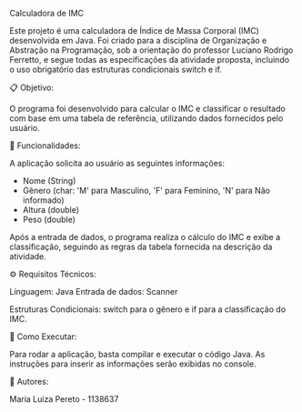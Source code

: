 Calculadora de IMC

Este projeto é uma calculadora de Índice de Massa Corporal (IMC) desenvolvida em Java. Foi criado para a disciplina de Organização e Abstração na Programação, sob a orientação do professor Luciano Rodrigo Ferretto, e segue todas as especificações da atividade proposta, incluindo o uso obrigatório das estruturas condicionais switch e if.

📋 Objetivo:

O programa foi desenvolvido para calcular o IMC e classificar o resultado com base em uma tabela de referência, utilizando dados fornecidos pelo usuário.

🎯 Funcionalidades:

A aplicação solicita ao usuário as seguintes informações:

- Nome (String)
- Gênero (char: 'M' para Masculino, 'F' para Feminino, 'N' para Não informado)
- Altura (double)
- Peso (double)

Após a entrada de dados, o programa realiza o cálculo do IMC e exibe a classificação, seguindo as regras da tabela fornecida na descrição da atividade.

⚙️ Requisitos Técnicos:

Linguagem: Java
Entrada de dados: Scanner

Estruturas Condicionais: switch para o gênero e if para a classificação do IMC.

🚀 Como Executar:

Para rodar a aplicação, basta compilar e executar o código Java. As instruções para inserir as informações serão exibidas no console.

👥 Autores:

Maria Luiza Pereto - 1138637 

